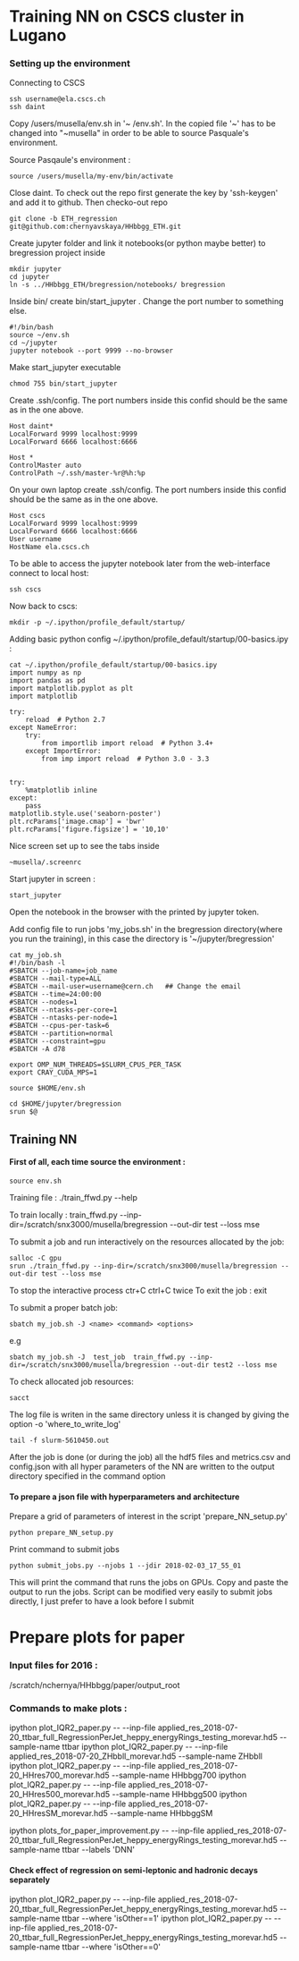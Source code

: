 # Training NN on CSCS cluster in Lugano

### Setting up the environment 
Connecting to CSCS
```
ssh username@ela.cscs.ch
ssh daint
```
Copy /users/musella/env.sh in '~ /env.sh'. In the copied file '~' has to be changed into "~musella" in order to be able to source Pasquale's environment. 

Source Pasqaule's environment :
```
source /users/musella/my-env/bin/activate
```
Close daint. To check out the repo first generate the key by 'ssh-keygen' and add it to github. Then checko-out repo
```
git clone -b ETH_regression git@github.com:chernyavskaya/HHbbgg_ETH.git
```
Create jupyter folder and link it notebooks(or python maybe better) to bregression project inside
```
mkdir jupyter
cd jupyter
ln -s ../HHbbgg_ETH/bregression/notebooks/ bregression
```
Inside bin/ create bin/start_jupyter . Change the port number to something else.
```
#!/bin/bash 
source ~/env.sh
cd ~/jupyter 
jupyter notebook --port 9999 --no-browser
 ```
 Make start_jupyter executable
 ```
 chmod 755 bin/start_jupyter
 ```
 
 
 Create .ssh/config. The port numbers inside this confid should be the same as in the one above.
 ```
Host daint*
LocalForward 9999 localhost:9999
LocalForward 6666 localhost:6666

Host *
ControlMaster auto
ControlPath ~/.ssh/master-%r@%h:%p
```

On your own laptop create .ssh/config. The port numbers inside this confid should be the same as in the one above.
```
Host cscs
LocalForward 9999 localhost:9999
LocalForward 6666 localhost:6666
User username
HostName ela.cscs.ch
```
To be able to access the jupyter notebook later from the web-interface connect to local host:
```
ssh cscs
```

Now back to cscs:
```
mkdir -p ~/.ipython/profile_default/startup/
```
Adding basic python config ~/.ipython/profile_default/startup/00-basics.ipy :
```
cat ~/.ipython/profile_default/startup/00-basics.ipy
import numpy as np
import pandas as pd
import matplotlib.pyplot as plt
import matplotlib

try:
    reload  # Python 2.7
except NameError:
    try:
        from importlib import reload  # Python 3.4+
    except ImportError:
        from imp import reload  # Python 3.0 - 3.3


try:
    %matplotlib inline
except:
    pass
matplotlib.style.use('seaborn-poster')
plt.rcParams['image.cmap'] = 'bwr'
plt.rcParams['figure.figsize'] = '10,10'
```
Nice screen set up to see the tabs inside
```
~musella/.screenrc
```
Start jupyter in screen :
```
start_jupyter
```
Open the notebook in the browser with the printed by jupyter token.

Add config file to run jobs 'my_jobs.sh' in the bregression directory(where you run the training), in this case the directory is '~/jupyter/bregression'
```
cat my_job.sh
#!/bin/bash -l
#SBATCH --job-name=job_name
#SBATCH --mail-type=ALL
#SBATCH --mail-user=username@cern.ch   ## Change the email
#SBATCH --time=24:00:00
#SBATCH --nodes=1
#SBATCH --ntasks-per-core=1
#SBATCH --ntasks-per-node=1
#SBATCH --cpus-per-task=6
#SBATCH --partition=normal
#SBATCH --constraint=gpu
#SBATCH -A d78

export OMP_NUM_THREADS=$SLURM_CPUS_PER_TASK
export CRAY_CUDA_MPS=1

source $HOME/env.sh

cd $HOME/jupyter/bregression
srun $@
```


## Training NN

#### First of all, each time source the environment :
```
source env.sh
```

Training file :
./train_ffwd.py --help

To train locally : 
train_ffwd.py --inp-dir=/scratch/snx3000/musella/bregression --out-dir test --loss mse

To submit a job and run interactively on the resources allocated by the job:
```
salloc -C gpu
srun ./train_ffwd.py --inp-dir=/scratch/snx3000/musella/bregression --out-dir test --loss mse
```
To stop the interactive process ctr+C ctrl+C twice
To exit the job : exit

To submit a proper batch job:
```
sbatch my_job.sh -J <name> <command> <options>
```
e.g
```
sbatch my_job.sh -J  test_job  train_ffwd.py --inp-dir=/scratch/snx3000/musella/bregression --out-dir test2 --loss mse 
```
To check allocated job resources:
```
sacct 
```
The log file is writen in the same directory unless it is changed by giving the option -o 'where_to_write_log'

```
tail -f slurm-5610450.out
```
After the job is done (or during the job) all the hdf5 files and metrics.csv and config.json with all hyper parameters of the NN are written to the output directory specified in the command option


#### To prepare a json file with hyperparameters and architecture  
Prepare a grid of parameters of interest in the script 'prepare_NN_setup.py'
```
python prepare_NN_setup.py
```
Print command to submit jobs
```
python submit_jobs.py --njobs 1 --jdir 2018-02-03_17_55_01
```
This will print the command that runs the jobs on GPUs. Copy and paste the output to run the jobs. Script can be modified very easily to submit jobs directly, I just prefer to have a look before I submit

# Prepare plots for paper

### Input files for 2016 :
/scratch/nchernya/HHbbgg/paper/output_root
### Commands to make plots :
ipython plot_IQR2_paper.py -- --inp-file applied_res_2018-07-20_ttbar_full_RegressionPerJet_heppy_energyRings_testing_morevar.hd5 --sample-name ttbar
ipython plot_IQR2_paper.py -- --inp-file applied_res_2018-07-20_ZHbbll_morevar.hd5 --sample-name ZHbbll
ipython plot_IQR2_paper.py -- --inp-file applied_res_2018-07-20_HHres700_morevar.hd5 --sample-name HHbbgg700
ipython plot_IQR2_paper.py -- --inp-file applied_res_2018-07-20_HHres500_morevar.hd5 --sample-name HHbbgg500
ipython plot_IQR2_paper.py -- --inp-file applied_res_2018-07-20_HHresSM_morevar.hd5 --sample-name HHbbggSM

ipython plots_for_paper_improvement.py -- --inp-file applied_res_2018-07-20_ttbar_full_RegressionPerJet_heppy_energyRings_testing_morevar.hd5 --sample-name ttbar --labels 'DNN'

#### Check effect of regression on semi-leptonic and hadronic decays separately
ipython plot_IQR2_paper.py -- --inp-file applied_res_2018-07-20_ttbar_full_RegressionPerJet_heppy_energyRings_testing_morevar.hd5 --sample-name ttbar --where 'isOther==1'
ipython plot_IQR2_paper.py -- --inp-file applied_res_2018-07-20_ttbar_full_RegressionPerJet_heppy_energyRings_testing_morevar.hd5 --sample-name ttbar --where 'isOther==0'

